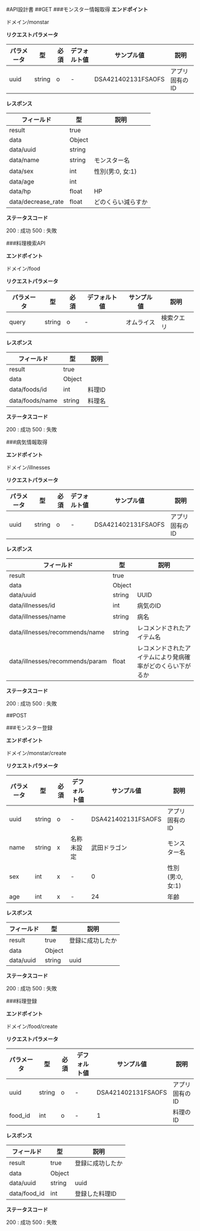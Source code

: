 #API設計書
##GET
###モンスター情報取得
**エンドポイント**

ドメイン/monstar

**リクエストパラメータ**

|パラメータ|型|必須|デフォルト値|サンプル値|説明|
|---|---|---|---|---|---|
|uuid|string|o|-|DSA421402131FSAOFS|アプリ固有のID|

**レスポンス**

|フィールド|型|説明|
|---|---|---|
|result|true||
|data|Object||
|data/uuid|string||
|data/name|string|モンスター名|
|data/sex|int|性別(男:0, 女:1)|
|data/age|int||
|data/hp|float|HP|
|data/decrease_rate|float|どのくらい減らすか|

**ステータスコード**

200 : 成功
500 : 失敗

###料理検索API

**エンドポイント**

ドメイン/food

**リクエストパラメータ**

|パラメータ|型|必須|デフォルト値|サンプル値|説明|
|---|---|---|---|---|---|
|query|string|o|-|オムライス|検索クエリ|

**レスポンス**

|フィールド|型|説明|
|---|---|---|
|result|true||
|data|Object||
|data/foods/id|int|料理ID|
|data/foods/name|string|料理名|

**ステータスコード**

200 : 成功
500 : 失敗

###病気情報取得

**エンドポイント**

ドメイン/illnesses

**リクエストパラメータ**

|パラメータ|型|必須|デフォルト値|サンプル値|説明|
|---|---|---|---|---|---|
|uuid|string|o|-|DSA421402131FSAOFS|アプリ固有のID|

**レスポンス**

|フィールド|型|説明|
|---|---|---|
|result|true||
|data|Object||
|data/uuid|string|UUID|
|data/illnesses/id|int|病気のID|
|data/illnesses/name|string|病名|
|data/illnesses/recommends/name|string|レコメンドされたアイテム名|
|data/illnesses/recommends/param|float|レコメンドされたアイテムにより発病確率がどのくらい下がるか|

**ステータスコード**

200 : 成功
500 : 失敗


##POST

###モンスター登録

**エンドポイント**

ドメイン/monstar/create

**リクエストパラメータ**

|パラメータ|型|必須|デフォルト値|サンプル値|説明|
|---|---|---|---|---|---|
|uuid|string|o|-|DSA421402131FSAOFS|アプリ固有のID|
|name|string|x|名称未設定|武田ドラゴン|モンスター名|
|sex|int|x|-|0|性別(男:0, 女:1)|
|age|int|x|-|24|年齢|

**レスポンス**

|フィールド|型|説明|
|---|---|---|
|result|true|登録に成功したか|
|data|Object||
|data/uuid|string|uuid|

**ステータスコード**

200 : 成功
500 : 失敗

###料理登録

**エンドポイント**

ドメイン/food/create

**リクエストパラメータ**

|パラメータ|型|必須|デフォルト値|サンプル値|説明|
|---|---|---|---|---|---|
|uuid|string|o|-|DSA421402131FSAOFS|アプリ固有のID|
|food_id|int|o|-|1|料理のID|

**レスポンス**

|フィールド|型|説明|
|---|---|---|
|result|true|登録に成功したか|
|data|Object||
|data/uuid|string|uuid|
|data/food_id|int|登録した料理ID|

**ステータスコード**

200 : 成功
500 : 失敗